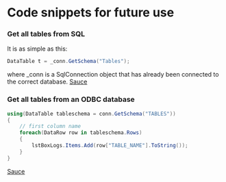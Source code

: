 # Code snippets for future use

### Get all tables from SQL
It is as simple as this:
```cs
DataTable t = _conn.GetSchema("Tables");
```
where _conn is a SqlConnection object that has already been connected to the correct database.
[Sauce](http://stackoverflow.com/questions/3005095/can-i-get-name-of-all-tables-of-sql-server-database-in-c-sharp-application)

### Get all tables from an ODBC database
```cs
using(DataTable tableschema = conn.GetSchema("TABLES"))
{
    // first column name
    foreach(DataRow row in tableschema.Rows)
    {
        lstBoxLogs.Items.Add(row["TABLE_NAME"].ToString());
    }
}
```
[Sauce](http://stackoverflow.com/a/8695383)
